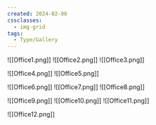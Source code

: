 ```yaml
---
created: 2024-02-06
cssclasses:
  - img-grid
tags:
  - Type/Gallery
---
```

![[Office1.png]]
![[Office2.png]]
![[Office3.png]]

![[Office4.png]]
![[Office5.png]]

![[Office6.png]]
![[Office7.png]]
![[Office8.png]]

![[Office9.png]]
![[Office10.png]]
![[Office11.png]]

![[Office12.png]]
